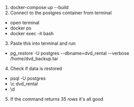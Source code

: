 1. docker-compose up --build
2. Connect to the postgres container from terminal
- open terminal
- docker ps
- docker exec -it <postgres-container-id> bash
3. Paste this into terminal and run
- pg_restore -U postgres --dbname=dvd_rental --verbose /home/dvd_backup.tar
4. Check if data is restored
- psql -U postgres
- \c dvd_rental
- \d 
5. If the command returns 35 rows it's all good